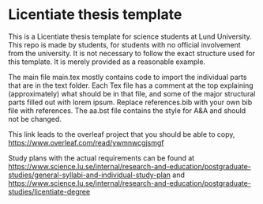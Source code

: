 # Licentiate thesis template
This is a Licentiate thesis template for science students at Lund University. This repo is made by students, for students with no official involvement from the university. 
It is not necessary to follow the exact structure used for this template. It is merely provided as a reasonable example. 

The main file main.tex mostly contains code to import the individual parts that are in the text folder.
Each Tex file has a comment at the top explaining (approximately) what should be in that file, and some of the major structural parts filled out with lorem ipsum. 
Replace references.bib with your own bib file with references. The aa.bst file contains the style for A&A and should not be changed.

This link leads to the overleaf project that you should be able to copy,
https://www.overleaf.com/read/ywmnwcgjsmgf

Study plans with the actual requirements can be found at
https://www.science.lu.se/internal/research-and-education/postgraduate-studies/general-syllabi-and-individual-study-plan
and
https://www.science.lu.se/internal/research-and-education/postgraduate-studies/licentiate-degree


